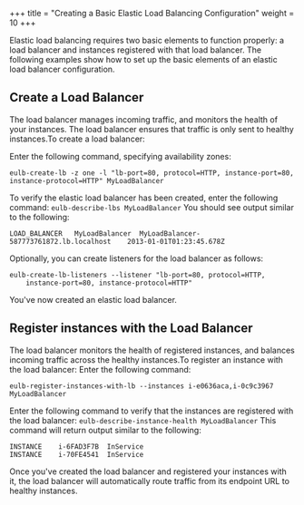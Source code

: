+++
title = "Creating a Basic Elastic Load Balancing Configuration"
weight = 10
+++

Elastic load balancing requires two basic elements to function properly: a load balancer and instances registered with that load balancer. The following examples show how to set up the basic elements of an elastic load balancer configuration.
## Create a Load Balancer
The load balancer manages incoming traffic, and monitors the health of your instances. The load balancer ensures that traffic is only sent to healthy instances.To create a load balancer: 

Enter the following command, specifying availability zones: 

    eulb-create-lb -z one -l "lb-port=80, protocol=HTTP, instance-port=80, 
    instance-protocol=HTTP" MyLoadBalancer

To verify the elastic load balancer has been created, enter the following command: `eulb-describe-lbs MyLoadBalancer` You should see output similar to the following: 



    LOAD_BALANCER	MyLoadBalancer	MyLoadBalancer-587773761872.lb.localhost	2013-01-01T01:23:45.678Z

Optionally, you can create listeners for the load balancer as follows: 

    eulb-create-lb-listeners --listener "lb-port=80, protocol=HTTP,
        instance-port=80, instance-protocol=HTTP"

You've now created an elastic load balancer. 
## Register instances with the Load Balancer
The load balancer monitors the health of registered instances, and balances incoming traffic across the healthy instances.To register an instance with the load balancer: Enter the following command: 

    eulb-register-instances-with-lb --instances i-e0636aca,i-0c9c3967 MyLoadBalancer

Enter the following command to verify that the instances are registered with the load balancer: `eulb-describe-instance-health MyLoadBalancer` This command will return output similar to the following: 



    INSTANCE	i-6FAD3F7B	InService
    INSTANCE	i-70FE4541	InService

Once you've created the load balancer and registered your instances with it, the load balancer will automatically route traffic from its endpoint URL to healthy instances. 